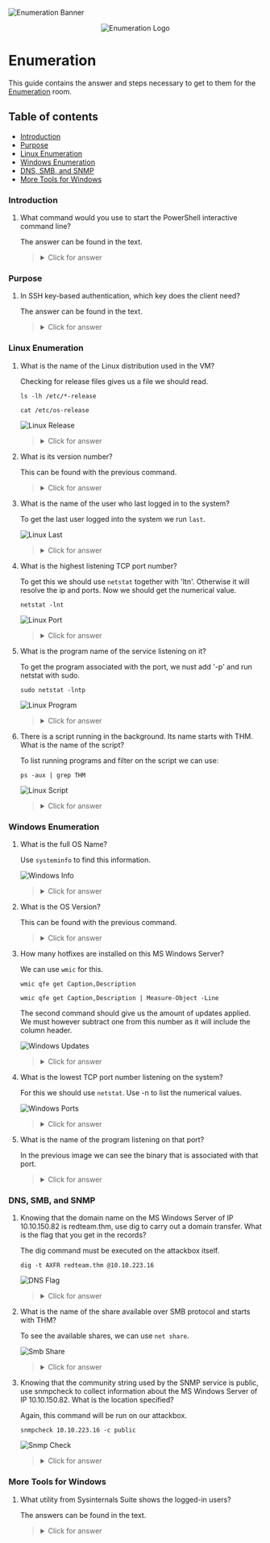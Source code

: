 ![Enumeration Banner](https://github.com/Kevinovitz/TryHackMe_Writeups/raw/main/enumerationpe/Enumeration_Banner.png)

<p align="center">
   <img src="https://github.com/Kevinovitz/TryHackMe_Writeups/raw/main/enumerationpe/Enumeration_Cover.png" alt="Enumeration Logo">
</p>

# Enumeration

This guide contains the answer and steps necessary to get to them for the [Enumeration](https://tryhackme.com/room/enumerationpe) room.

## Table of contents

- [Introduction](#introduction)
- [Purpose](#purpose)
- [Linux Enumeration](#linux-enumeration)
- [Windows Enumeration](#windows-enumeration)
- [DNS, SMB, and SNMP](#dns,-smb,-and-snmp)
- [More Tools for Windows](#more-tools-for-windows)

### Introduction

1. What command would you use to start the PowerShell interactive command line?

   The answer can be found in the text.

   ><details><summary>Click for answer</summary>powershell.exe</details>

### Purpose

1. In SSH key-based authentication, which key does the client need?

   The answer can be found in the text.

   ><details><summary>Click for answer</summary></details>

### Linux Enumeration

1. What is the name of the Linux distribution used in the VM?

   Checking for release files gives us a file we should read.

   ```console
   ls -lh /etc/*-release

   cat /etc/os-release
   ```

   ![Linux Release](https://github.com/Kevinovitz/TryHackMe_Writeups/raw/main/enumerationpe/Enumeration_Linux_Release.png)

   ><details><summary>Click for answer</summary>Ubuntu</details>

2. What is its version number?

   This can be found with the previous command.

   ><details><summary>Click for answer</summary>20.04.4</details>

3. What is the name of the user who last logged in to the system?

   To get the last user logged into the system we run `last`.

   ![Linux Last](https://github.com/Kevinovitz/TryHackMe_Writeups/raw/main/enumerationpe/Enumeration_Linux_Last.png)

   ><details><summary>Click for answer</summary>randa</details>

4. What is the highest listening TCP port number?

   To get this we should use `netstat` together with 'ltn'. Otherwise it will resolve the ip and ports. Now we should get the numerical value.

   ```console
   netstat -lnt
   ```

   ![Linux Port](https://github.com/Kevinovitz/TryHackMe_Writeups/raw/main/enumerationpe/Enumeration_Linux_Port.png)

   ><details><summary>Click for answer</summary>6667</details>

5. What is the program name of the service listening on it?

   To get the program associated with the port, we nust add '-p' and run netstat with sudo.

   ```console
   sudo netstat -lntp
   ```

   ![Linux Program](https://github.com/Kevinovitz/TryHackMe_Writeups/raw/main/enumerationpe/Enumeration_Linux_Program.png)

   ><details><summary>Click for answer</summary>inspircd</details>

6. There is a script running in the background. Its name starts with THM. What is the name of the script?

   To list running programs and filter on the script we can use:

   ```console
   ps -aux | grep THM
   ```

   ![Linux Script](https://github.com/Kevinovitz/TryHackMe_Writeups/raw/main/enumerationpe/Enumeration_Linux_Script.png)

   ><details><summary>Click for answer</summary>THM-24765.sh</details>

### Windows Enumeration

1. What is the full OS Name?

   Use `systeminfo` to find this information.

   ![Windows Info](https://github.com/Kevinovitz/TryHackMe_Writeups/raw/main/enumerationpe/Enumeration_Windows_Info.png)

   ><details><summary>Click for answer</summary>Microsoft Windows Server 2019 Datacenter</details>

2. What is the OS Version?

   This can be found with the previous command.

   ><details><summary>Click for answer</summary>10.0.17763</details>

3. How many hotfixes are installed on this MS Windows Server?

   We can use `wmic` for this.

   ```console
   wmic qfe get Caption,Description

   wmic qfe get Caption,Description | Measure-Object -Line
   ```

   The second command should give us the amount of updates applied. We must however subtract one from this number as it will include the column header.

   ![Windows Updates](https://github.com/Kevinovitz/TryHackMe_Writeups/raw/main/enumerationpe/Enumeration_Windows_Updates.png)

   ><details><summary>Click for answer</summary></details>

4. What is the lowest TCP port number listening on the system?

   For this we should use `netstat`. Use -n to list the numerical values.

   ![Windows Ports](https://github.com/Kevinovitz/TryHackMe_Writeups/raw/main/enumerationpe/Enumeration_Windows_Ports.png)

   ><details><summary>Click for answer</summary>22</details>

5. What is the name of the program listening on that port?

   In the previous image we can see the binary that is associated with that port.

   ><details><summary>Click for answer</summary>sshd.exe</details>

### DNS, SMB, and SNMP

1. Knowing that the domain name on the MS Windows Server of IP 10.10.150.82 is redteam.thm, use dig to carry out a domain transfer. What is the flag that you get in the records?

   The dig command must be executed on the attackbox itself.

   ```console
   dig -t AXFR redteam.thm @10.10.223.16
   ```

   ![DNS Flag](https://github.com/Kevinovitz/TryHackMe_Writeups/raw/main/enumerationpe/Enumeration_DNS_Flag.png)

   ><details><summary>Click for answer</summary>THM{DNS_ZONE}</details>

2. What is the name of the share available over SMB protocol and starts with THM?

   To see the available shares, we can use `net share`.

   ![Smb Share](https://github.com/Kevinovitz/TryHackMe_Writeups/raw/main/enumerationpe/Enumeration_Smb_Share.png)

   ><details><summary>Click for answer</summary>THM{829738}</details>

3. Knowing that the community string used by the SNMP service is public, use snmpcheck to collect information about the MS Windows Server of IP 10.10.150.82. What is the location specified?

   Again, this command will be run on our attackbox.

   ```console
   snmpcheck 10.10.223.16 -c public
   ```

   ![Snmp Check](https://github.com/Kevinovitz/TryHackMe_Writeups/raw/main/enumerationpe/Enumeration_Snmp_Check.png)

   ><details><summary>Click for answer</summary>THM{SNMP_SERVICE}</details>
   
### More Tools for Windows

1. What utility from Sysinternals Suite shows the logged-in users?

   The answers can be found in the text.
   
   ><details><summary>Click for answer</summary>PsLoggedOn</details>

